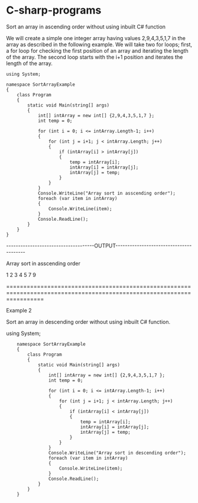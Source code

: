 # C-sharp-programs


Sort an array in ascending order without using inbuilt C# function

We will create a simple one integer array having values 2,9,4,3,5,1,7 in the array as described in the following example. We will take two for loops; first, a for loop for checking the first position of an array and iterating the length of the array.  The second loop starts with the i+1 position and iterates the length of the array.



    using System;  

    namespace SortArrayExample  
    {  
        class Program  
        {  
            static void Main(string[] args)  
            {  
                int[] intArray = new int[] {2,9,4,3,5,1,7 };  
                int temp = 0;  

                for (int i = 0; i <= intArray.Length-1; i++)  
                {  
                    for (int j = i+1; j < intArray.Length; j++)  
                    {  
                        if (intArray[i] > intArray[j])  
                        {  
                            temp = intArray[i];  
                            intArray[i] = intArray[j];  
                            intArray[j] = temp;  
                        }  
                    }  
                }  
                Console.WriteLine("Array sort in asscending order");  
                foreach (var item in intArray)  
                {  
                    Console.WriteLine(item);  
                }  
                Console.ReadLine();  
            }  
        }  
    }  


-------------------------------------OUTPUT----------------------------------------

Array sort in asscending order

1
2
3
4
5
7
9





=======================================================================================================================

Example 2
 
Sort an array in descending order without using inbuilt C# function. 

using System;  
  
        namespace SortArrayExample  
        {  
            class Program  
            {  
                static void Main(string[] args)  
                {  
                    int[] intArray = new int[] {2,9,4,3,5,1,7 };  
                    int temp = 0;  

                    for (int i = 0; i <= intArray.Length-1; i++)  
                    {  
                        for (int j = i+1; j < intArray.Length; j++)  
                        {  
                            if (intArray[i] < intArray[j])  
                            {  
                                temp = intArray[i];  
                                intArray[i] = intArray[j];  
                                intArray[j] = temp;  
                            }  
                        }  
                    }  
                    Console.WriteLine("Array sort in descending order");  
                    foreach (var item in intArray)  
                    {  
                        Console.WriteLine(item);  
                    }  
                    Console.ReadLine();  
                }  
            }  
        }  

